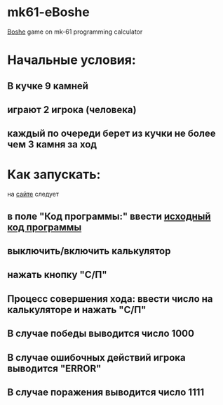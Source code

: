 # mk61-eBoshe
[Boshe](https://ru.wikipedia.org/wiki/%D0%91%D0%B0%D1%88%D0%B5_(%D0%B8%D0%B3%D1%80%D0%B0)) game on mk-61 programming calculator

# Начальные условия: 
## В кучке 9 камней
## играют 2 игрока (человека)
## каждый по очереди берет из кучки не более чем 3 камня за ход


# Как запускать:
на [сайте](http://mk-61.moy.su/emulator.html) следует
## в поле "Код программы:" ввести [исходный код программы](https://github.com/sergiuchuckmisha/mk61-eBoshe/blob/master/src/eBoshe.mk61)
## выключить/включить калькулятор
## нажать кнопку "С/П"
## Процесс совершения хода: ввести число на калькуляторе и нажать "С/П"
## В случае победы выводится число 1000
## В случае ошибочных действий игрока выводится "ERROR"
## В случае поражения выводится число 1111